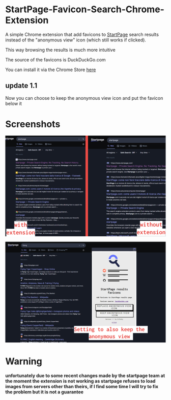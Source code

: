 # StartPage-Favicon-Search-Chrome-Extension
A simple Chrome extension that add favicons to [StartPage](https://startpage.com) search results instead of the "anonymous view" icon (which still works if clicked).

This way browsing the results is much more intuitive

The source of the favicons is DuckDuckGo.com

You can install it via the Chrome Store [here](https://chrome.google.com/webstore/detail/startpage-results-favicon/nnefhdhmjalgcbcckplploeigmcjlcha)

## update 1.1

Now you can choose to keep the anonymous view icon and put the favicon below it

# Screenshots

![](https://github.com/ErZicky/StartPage-Favicon-Search-Chrome-Extension/blob/main/images/promo.png)

![](https://github.com/ErZicky/StartPage-Favicon-Search-Chrome-Extension/blob/main/images/promo5.png)


# Warning


 **unfortunately due to some recent changes made by the startpage team at the moment the extension is not working as startpage refuses to load images from servers other than theirs, if I find some time I will try to fix the problem but it is not a guarantee**
